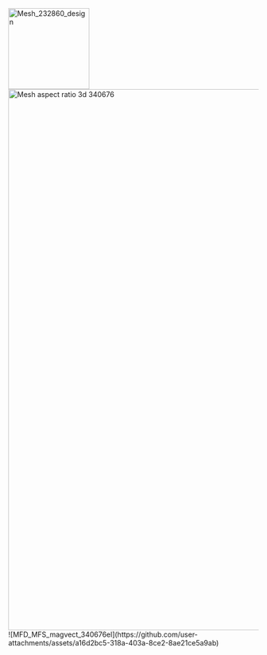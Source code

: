 <img width="163" alt="Mesh_232860_design" src="https://github.com/user-attachments/assets/26913cdd-de5a-462c-809c-a199897e5ffc">
<img width="1089" alt="Mesh aspect ratio 3d 340676" src="https://github.com/user-attachments/assets/c955039c-80ac-41ad-992e-cc92ed20988b">
![MFD_MFS_magvect_340676el](https://github.com/user-attachments/assets/a16d2bc5-318a-403a-8ce2-8ae21ce5a9ab)
